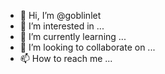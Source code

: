 - 👋 Hi, I’m @goblinlet
- 👀 I’m interested in ...
- 🌱 I’m currently learning ...
- 💞️ I’m looking to collaborate on ...
- 📫 How to reach me ...

<!---
goblinlet/goblinlet is a ✨ special ✨ repository because its `README.md` (this file) appears on your GitHub profile.
You can click the Preview link to take a look at your changes.
--->
